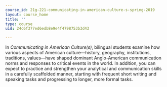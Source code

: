 ```yaml
---
course_id: 21g-221-communicating-in-american-culture-s-spring-2019
layout: course_home
title: ''
type: course
uid: 24c6f377ed6edb8e9e4f4798753b3d43

---
```

In _Communicating in American Culture(s)_, bilingual students examine how various aspects of American culture—history, geography, institutions, traditions, values—have shaped dominant Anglo-American communication norms and responses to critical events in the world. In addition, you can expect to practice and strengthen your analytical and communication skills in a carefully scaffolded manner, starting with frequent short writing and speaking tasks and progressing to longer, more formal tasks.

